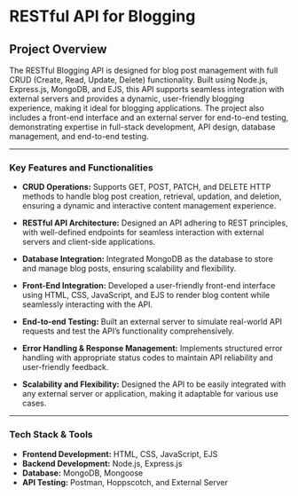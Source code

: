 # RESTful API for Blogging

## Project Overview
The RESTful Blogging API is designed for blog post management with full CRUD (Create, Read, Update, Delete) functionality. Built using Node.js, Express.js, MongoDB, and EJS, this API supports seamless integration with external servers and provides a dynamic, user-friendly blogging experience, making it ideal for blogging applications. The project also includes a front-end interface and an external server for end-to-end testing, demonstrating expertise in full-stack development, API design, database management, and end-to-end testing.

---
### **Key Features and Functionalities**
- **CRUD Operations:** Supports GET, POST, PATCH, and DELETE HTTP methods to handle blog post creation, retrieval, updation, and deletion, ensuring a dynamic and interactive content management experience.

- **RESTful API Architecture:** Designed an API adhering to REST principles, with well-defined endpoints for seamless interaction with external servers and client-side applications.

- **Database Integration:** Integrated MongoDB as the database to store and manage blog posts, ensuring scalability and flexibility.

- **Front-End Integration:** Developed a user-friendly front-end interface using HTML, CSS, JavaScript, and EJS to render blog content while seamlessly interacting with the API.

- **End-to-end Testing:** Built an external server to simulate real-world API requests and test the API’s functionality comprehensively.

- **Error Handling & Response Management:** Implements structured error handling with appropriate status codes to maintain API reliability and user-friendly feedback.

- **Scalability and Flexibility:** Designed the API to be easily integrated with any external server or application, making it adaptable for various use cases.

---
### Tech Stack & Tools
- **Frontend Development:** HTML, CSS, JavaScript, EJS
- **Backend Development:** Node.js, Express.js
- **Database:** MongoDB, Mongoose
- **API Testing:** Postman, Hoppscotch, and External Server
